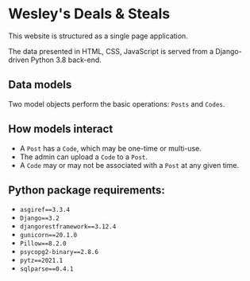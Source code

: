 # Wesley's Deals & Steals


This website is structured as a single page application. 

The data presented in HTML, CSS, JavaScript is served from a Django-driven Python 3.8 back-end.

## Data models
Two model objects perform the basic operations: `Posts` and `Codes`. 

## How models interact
- A `Post` has a `Code`, which may be one-time or multi-use.
- The admin can upload a `Code` to a `Post`.
- A `Code` may or may not be associated with a `Post` at any given time.


## Python package requirements:

- `asgiref==3.3.4`
- `Django==3.2`
- `djangorestframework==3.12.4`
- `gunicorn==20.1.0`
- `Pillow==8.2.0`
- `psycopg2-binary==2.8.6`
- `pytz==2021.1`
- `sqlparse==0.4.1`
